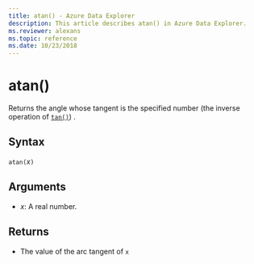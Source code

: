 ```yaml
---
title: atan() - Azure Data Explorer
description: This article describes atan() in Azure Data Explorer.
ms.reviewer: alexans
ms.topic: reference
ms.date: 10/23/2018
---
```

# atan()

Returns the angle whose tangent is the specified number (the inverse operation of [`tan()`](tanfunction.md)) .

## Syntax

`atan(`*x*`)`

## Arguments

* *x*: A real number.

## Returns

* The value of the arc tangent of `x`